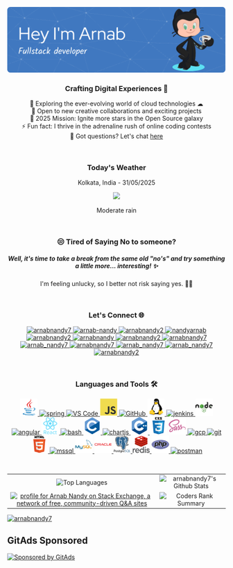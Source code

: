![Header](./github-header-image.png)

<h3 align="center">Crafting Digital Experiences 🚀</h3>

<p align="center">
  🌱 Exploring the ever-evolving world of cloud technologies ☁<br/>
  👯 Open to new creative collaborations and exciting projects<br/>
  🎯 2025 Mission: Ignite more stars in the Open Source galaxy<br/>
  ⚡ Fun fact: I thrive in the adrenaline rush of online coding contests<br/>
  💬 Got questions? Let's chat <a href="https://github.com/arnabnandy7/arnabnandy7/issues">here</a><br/>
</p>
<br />

<h3 align="center">Today's Weather</h3>

<div align="center">
  <p>Kolkata, India - 31/05/2025</p>
  <img src="https://cdn.weatherapi.com/weather/64x64/day/302.png"/>
  <p>Moderate rain</p>
</div>

<br />

<h3 align="center">😒 Tired of Saying No to someone?</h3>
<h5 align="center">Well, it's time to take a break from the same old "no's" and try something a little more... interesting! ✨</h5>

<p align="center">
  I'm feeling unlucky, so I better not risk saying yes. 🛑❌ 
</p>

<br />

<h3 align="center">Let's Connect 🌐</h3>

<p align="center">
  <a href="https://profile.codersrank.io/user/arnabnandy7" target="blank">
    <img alt="arnabnandy7" width="32px" src="https://cdn.jsdelivr.net/npm/simple-icons@3.4.0/icons/codersrank.svg" />
  </a>
  <a href="https://stackoverflow.com/users/3892259/arnab-nandy" target="blank">
    <img alt="arnab-nandy" width="32px" src="https://cdn.jsdelivr.net/npm/simple-icons@v3/icons/stackoverflow.svg" />
  </a>
  <a href="https://twitter.com/arnabnandy2" target="blank">
    <img alt="arnabnandy2" width="32px" src="https://cdn.jsdelivr.net/npm/simple-icons@v3/icons/twitter.svg" />
  </a>
  <a href="https://www.linkedin.com/in/nandyarnab/" target="blank">
    <img alt="nandyarnab" width="32px" src="https://cdn.jsdelivr.net/npm/simple-icons@v3/icons/linkedin.svg" />
  </a>
  <a href="https://codesandbox.com/arnabnandy2" target="blank">
    <img alt="arnabnandy2" width="32px" src="https://cdn.jsdelivr.net/npm/simple-icons@v3/icons/codesandbox.svg" />
  </a>
  <a href="https://hashnode.com/@arnabnandy" target="blank">
    <img alt="arnabnandy" width="32px" src="https://cdn.jsdelivr.net/npm/simple-icons@v3/icons/hashnode.svg" />
  </a>
  <a href="https://medium.com/@arnabnandy2" target="blank">
    <img alt="arnabnandy2" width="32px" src="https://cdn.jsdelivr.net/npm/simple-icons@v3/icons/medium.svg" />
  </a>
  <a href="https://www.codechef.com/users/arnabnandy7" target="blank">
    <img alt="arnabnandy7" width="32px" src="https://cdn.jsdelivr.net/npm/simple-icons@v3/icons/codechef.svg" />
  </a>
  <a href="https://www.hackerrank.com/arnab_nandy7" target="blank">
    <img alt="arnab_nandy7" width="32px" src="https://cdn.jsdelivr.net/npm/simple-icons@v3/icons/hackerrank.svg" />
  </a>
  <a href="https://www.hackerearth.com/@arnabnandy7" target="blank">
    <img alt="arnabnandy7" width="32px" src="https://cdn.jsdelivr.net/npm/simple-icons@v3/icons/hackerearth.svg" />
  </a>
  <a href="https://codeforces.com/profile/arnab_nandy7" target="blank">
    <img alt="arnab_nandy7" width="32px" src="https://cdn.jsdelivr.net/npm/simple-icons@v3/icons/codeforces.svg" />
  </a>
  <a href="https://www.topcoder.com/members/arnab_nandy7" target="blank">
    <img alt="arnab_nandy7" width="32px" src="https://cdn.jsdelivr.net/npm/simple-icons@v3/icons/topcoder.svg" />
  </a>
  <a href="https://www.leetcode.com/arnabnandy2" target="blank">
    <img alt="arnabnandy2" width="32px" src="https://cdn.jsdelivr.net/npm/simple-icons@v3/icons/leetcode.svg" />
  </a>
</p>


<br />

<h3 align="center">Languages and Tools 🛠️</h3>

<p align="center">
  <a href="https://www.java.com" target="_blank" rel="noreferrer"> <img src="https://raw.githubusercontent.com/devicons/devicon/master/icons/java/java-original.svg" alt="java" width="40" height="40"/> </a>
  <a href="https://spring.io/" target="_blank" rel="noreferrer"> <img src="https://www.vectorlogo.zone/logos/springio/springio-icon.svg" alt="spring" width="40" height="40"/> </a>
  <a href="https://code.visualstudio.com/" target="_blank" rel="noreferrer"> <img src="https://www.vectorlogo.zone/logos/visualstudio_code/visualstudio_code-icon.svg" alt="VS Code" width="40" height="40"/> </a>
  <a href="https://developer.mozilla.org/en-US/docs/Web/JavaScript" target="_blank" rel="noreferrer"> <img src="https://raw.githubusercontent.com/devicons/devicon/master/icons/javascript/javascript-original.svg" alt="javascript" width="40" height="40"/> </a>
  <a href="https://github.com/" target="_blank" rel="noreferrer"> <img src="https://www.vectorlogo.zone/logos/github/github-icon.svg" alt="GitHub" width="40" height="40"/> </a>
  <a href="https://www.linux.org/" target="_blank" rel="noreferrer"> <img src="https://raw.githubusercontent.com/devicons/devicon/master/icons/linux/linux-original.svg" alt="linux" width="40" height="40"/> </a>
  <a href="https://www.jenkins.io" target="_blank" rel="noreferrer"> <img src="https://www.vectorlogo.zone/logos/jenkins/jenkins-icon.svg" alt="jenkins" width="40" height="40"/> </a>
  <a href="https://nodejs.org" target="_blank" rel="noreferrer"> <img src="https://raw.githubusercontent.com/devicons/devicon/master/icons/nodejs/nodejs-original-wordmark.svg" alt="nodejs" width="40" height="40"/> </a>
  <a href="https://angular.io" target="_blank" rel="noreferrer"> <img src="https://angular.io/assets/images/logos/angular/angular.svg" alt="angular" width="40" height="40"/> </a>
  <a href="https://reactjs.org/" target="_blank" rel="noreferrer"> <img src="https://raw.githubusercontent.com/devicons/devicon/master/icons/react/react-original-wordmark.svg" alt="react" width="40" height="40"/> </a>
  <a href="https://www.gnu.org/software/bash/" target="_blank" rel="noreferrer"> <img src="https://www.vectorlogo.zone/logos/gnu_bash/gnu_bash-icon.svg" alt="bash" width="40" height="40"/> </a>
  <a href="https://www.cprogramming.com/" target="_blank" rel="noreferrer"> <img src="https://raw.githubusercontent.com/devicons/devicon/master/icons/c/c-original.svg" alt="c" width="40" height="40"/> </a> 
  <a href="https://www.chartjs.org" target="_blank" rel="noreferrer"> <img src="https://www.chartjs.org/media/logo-title.svg" alt="chartjs" width="40" height="40"/> </a>
  <a href="https://www.w3schools.com/cpp/" target="_blank" rel="noreferrer"> <img src="https://raw.githubusercontent.com/devicons/devicon/master/icons/cplusplus/cplusplus-original.svg" alt="cplusplus" width="40" height="40"/> </a>
  <a href="https://www.w3schools.com/css/" target="_blank" rel="noreferrer"> <img src="https://raw.githubusercontent.com/devicons/devicon/master/icons/css3/css3-original-wordmark.svg" alt="css3" width="40" height="40"/></a>
  <a href="https://sass-lang.com" target="_blank" rel="noreferrer"> <img src="https://raw.githubusercontent.com/devicons/devicon/master/icons/sass/sass-original.svg" alt="sass" width="40" height="40"/> </a>
  <a href="https://cloud.google.com" target="_blank" rel="noreferrer"> <img src="https://www.vectorlogo.zone/logos/google_cloud/google_cloud-icon.svg" alt="gcp" width="40" height="40"/> </a>
  <a href="https://git-scm.com/" target="_blank" rel="noreferrer"> <img src="https://www.vectorlogo.zone/logos/git-scm/git-scm-icon.svg" alt="git" width="40" height="40"/> </a>
  <a href="https://www.w3.org/html/" target="_blank" rel="noreferrer"> <img src="https://raw.githubusercontent.com/devicons/devicon/master/icons/html5/html5-original-wordmark.svg" alt="html5" width="40" height="40"/> </a>
  <a href="https://www.microsoft.com/en-us/sql-server" target="_blank" rel="noreferrer"> <img src="https://www.svgrepo.com/show/303229/microsoft-sql-server-logo.svg" alt="mssql" width="40" height="40"/> </a>
  <a href="https://www.mysql.com/" target="_blank" rel="noreferrer"> <img src="https://raw.githubusercontent.com/devicons/devicon/master/icons/mysql/mysql-original-wordmark.svg" alt="mysql" width="40" height="40"/> </a>
  <a href="https://www.oracle.com/" target="_blank" rel="noreferrer"> <img src="https://raw.githubusercontent.com/devicons/devicon/master/icons/oracle/oracle-original.svg" alt="oracle" width="40" height="40"/> </a>
  <a href="https://www.postgresql.org" target="_blank" rel="noreferrer"> <img src="https://raw.githubusercontent.com/devicons/devicon/master/icons/postgresql/postgresql-original-wordmark.svg" alt="postgresql" width="40" height="40"/> </a>
  <a href="https://redis.io" target="_blank" rel="noreferrer"> <img src="https://raw.githubusercontent.com/devicons/devicon/master/icons/redis/redis-original-wordmark.svg" alt="redis" width="40" height="40"/> </a>
  <a href="https://www.php.net" target="_blank" rel="noreferrer"> <img src="https://raw.githubusercontent.com/devicons/devicon/master/icons/php/php-original.svg" alt="php" width="40" height="40"/> </a>
  <a href="https://postman.com" target="_blank" rel="noreferrer"> <img src="https://www.vectorlogo.zone/logos/getpostman/getpostman-icon.svg" alt="postman" width="40" height="40"/> </a>
</p>

<br />

<p align="center">
    <table align="center" style="border: 0; border-collapse: collapse;">
        <tbody align="center">
            <tr>
                <td>
                    <img width="300" height="200" alt="Top Languages" src="https://github-readme-stats.vercel.app/api/top-langs/?username=arnabnandy7&hide=php&layout=compact&hide_border=true" />  
                </td>
                <td>
                    <img width="300" height="200" alt="arnabnandy7's Github Stats" src="https://github-readme-stats.vercel.app/api?username=arnabnandy7&show_icons=true&hide_border=true&include_all_commits=true" />
                </td>
            </tr>
            <tr>
                <td>
                    <a href="https://stackexchange.com/users/4821761"><img src="https://stackexchange.com/users/flair/4821761.png" width="208" height="58" alt="profile for Arnab Nandy on Stack Exchange, a network of free, community-driven Q&amp;A sites" title="profile for Arnab Nandy on Stack Exchange, a network of free, community-driven Q&amp;A sites"></a>
                </td>
                <td>
                    <img width="300" height="200" src="https://cr-ss-service.azurewebsites.net/api/ScreenShot?widget=summary&username=arnabnandy7&badges=2&show-avatar=false&style=--header-bg-color:%23000;--border-radius:10px" alt="Coders Rank Summary" />
                </td>
            </tr>
        </tbody>
    </table>
</p>

<p align="left"> <a href="https://github.com/arnabnandy7"><img src="https://github-profile-trophy.vercel.app/?username=arnabnandy7" alt="arnabnandy7" /></a> </p>

## GitAds Sponsored

[![Sponsored by GitAds](https://gitads.dev/v1/ad-serve?source=arnabnandy7/arnabnandy7@github)](https://gitads.dev/v1/ad-track?source=arnabnandy7/arnabnandy7@github)

